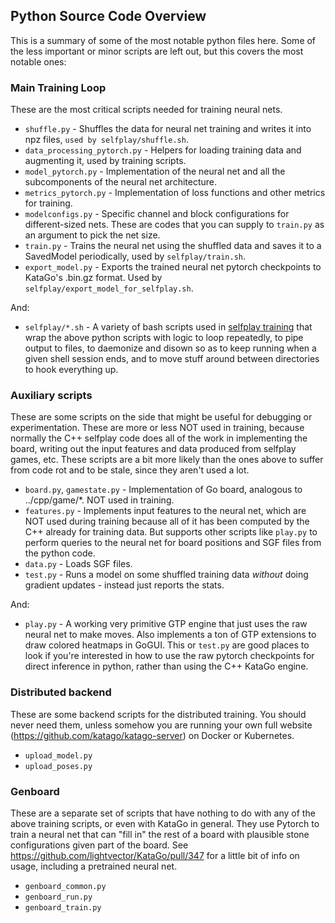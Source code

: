 ## Python Source Code Overview
This is a summary of some of the most notable python files here. Some of the less important or minor scripts are left out, but this covers the most notable ones:

### Main Training Loop
These are the most critical scripts needed for training neural nets.

* `shuffle.py` - Shuffles the data for neural net training and writes it into npz files, `used by selfplay/shuffle.sh`.
* `data_processing_pytorch.py` - Helpers for loading training data and augmenting it, used by training scripts.
* `model_pytorch.py` - Implementation of the neural net and all the subcomponents of the neural net architecture.
* `metrics_pytorch.py` - Implementation of loss functions and other metrics for training.
* `modelconfigs.py` - Specific channel and block configurations for different-sized nets. These are codes that you can supply to `train.py` as an argument to pick the net size.
* `train.py` - Trains the neural net using the shuffled data and saves it to a SavedModel periodically, used by `selfplay/train.sh`.
* `export_model.py` - Exports the trained neural net pytorch checkpoints to KataGo's .bin.gz format. Used by `selfplay/export_model_for_selfplay.sh`.

And:

* `selfplay/*.sh` - A variety of bash scripts used in [selfplay training](../SelfplayTraining.md) that wrap the above python scripts with logic to loop repeatedly, to pipe output to files, to daemonize and disown so as to keep running when a given shell session ends, and to move stuff around between directories to hook everything up.

### Auxiliary scripts
These are some scripts on the side that might be useful for debugging or experimentation. These are more or less NOT used in training, because normally the C++ selfplay code does all of the work in implementing the board, writing out the input features and data produced from selfplay games, etc. These scripts are a bit more likely than the ones above to suffer from code rot and to be stale, since they aren't used a lot.

* `board.py`, `gamestate.py` - Implementation of Go board, analogous to ../cpp/game/*. NOT used in training.
* `features.py` - Implements input features to the neural net, which are NOT used during training because all of it has been computed by the C++ already for training data. But supports other scripts like `play.py` to perform queries to the neural net for board positions and SGF files from the python code.
* `data.py` - Loads SGF files.
* `test.py` - Runs a model on some shuffled training data *without* doing gradient updates - instead just reports the stats.

And:
* `play.py` - A working very primitive GTP engine that just uses the raw neural net to make moves. Also implements a ton of GTP extensions to draw colored heatmaps in GoGUI. This or `test.py` are good places to look if you're interested in how to use the raw pytorch checkpoints for direct inference in python, rather than using the C++ KataGo engine.


### Distributed backend
These are some backend scripts for the distributed training. You should never need them, unless somehow you are running your own full website (https://github.com/katago/katago-server) on Docker or Kubernetes.
* `upload_model.py`
* `upload_poses.py`

### Genboard
These are a separate set of scripts that have nothing to do with any of the above training scripts, or even with KataGo in general. They use Pytorch to train a neural net that can "fill in" the rest of a board with plausible stone configurations given part of the board. See https://github.com/lightvector/KataGo/pull/347 for a little bit of info on usage, including a pretrained neural net.
* `genboard_common.py`
* `genboard_run.py`
* `genboard_train.py`


